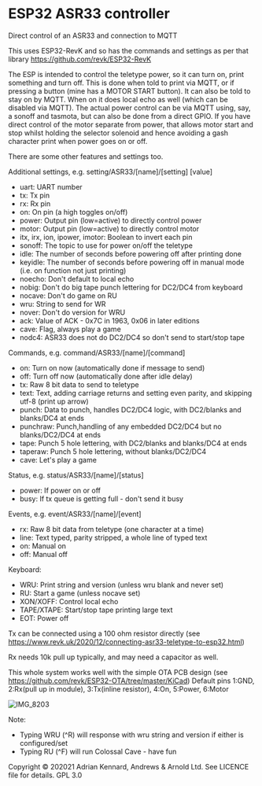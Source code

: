 # ESP32 ASR33 controller

Direct control of an ASR33 and connection to MQTT

This uses ESP32-RevK and so has the commands and settings as per that library
https://github.com/revk/ESP32-RevK

The ESP is intended to control the teletype power, so it can turn on, print something and
turn off. This is done when told to print via MQTT, or if pressing a button (mine has a
MOTOR START button). It can also be told to stay on by MQTT. When on it does local echo as
well (which can be disabled via MQTT). The actual power control can be via MQTT using, say, 
a sonoff and tasmota, but can also be done from a direct GPIO. If you have direct control
of the motor separate from power, that allows motor start and stop whilst holding the selector
solenoid and hence avoiding a gash character print when power goes on or off.

There are some other features and settings too.

Additional settings, e.g. setting/ASR33/[name]/[setting] [value]
- uart:	UART number
- tx:	Tx pin
- rx:	Rx pin
- on:	On pin (a high toggles on/off)
- power: Output pin (low=active) to directly control power
- motor: Output pin (low=active) to directly control motor
- itx, irx, ion, ipower, imotor: Boolean to invert each pin
- sonoff:	The topic to use for power on/off the teletype
- idle:	The number of seconds before powering off after printing done
- keyidle: The number of seconds before powering off in manual mode (i.e. on function not just printing)
- noecho: Don't default to local echo
- nobig: Don't do big tape punch lettering for DC2/DC4 from keyboard
- nocave: Don't do game on RU
- wru:	String to send for WR
- nover: Don't do version for WRU
- ack:  Value of ACK - 0x7C in 1963, 0x06 in later editions
- cave: Flag, always play a game
- nodc4: ASR33 does not do DC2/DC4 so don't send to start/stop tape

Commands, e.g. command/ASR33/[name]/[command]
- on: Turn on now (automatically done if message to send)
- off: Turn off now (automatically done after idle delay)
- tx:	Raw 8 bit data to send to teletype
- text:	Text, adding carriage returns and setting even parity, and skipping utf-8 (print up arrow)
- punch: Data to punch, handles DC2/DC4 logic, with DC2/blanks and blanks/DC4 at ends
- punchraw: Punch,handling of any embedded DC2/DC4 but no blanks/DC2/DC4 at ends
- tape: Punch 5 hole lettering, with DC2/blanks and blanks/DC4 at ends
- taperaw: Punch 5 hole lettering, without blanks/DC2/DC4
- cave: Let's play a game

Status, e.g. status/ASR33/[name]/[status]
- power: If power on or off
- busy: If tx queue is getting full - don't send it busy

Events, e.g. event/ASR33/[name]/[event]
- rx:	Raw 8 bit data from teletype (one character at a time)
- line:	Text typed, parity stripped, a whole line of typed text
- on:	Manual on
- off:	Manual off

Keyboard:
- WRU:	Print string and version (unless wru blank and never set)
- RU:	Start a game (unless nocave set)
- XON/XOFF: Control local echo
- TAPE/XTAPE: Start/stop tape printing large text
- EOT: Power off

Tx can be connected using a 100 ohm resistor directly
(see https://www.revk.uk/2020/12/connecting-asr33-teletype-to-esp32.html)

Rx needs 10k pull up typically, and may need a capacitor as well.

This whole system works well with the simple OTA PCB design
(see https://github.com/revk/ESP32-OTA/tree/master/KiCad)
Default pins 1:GND, 2:Rx(pull up in module), 3:Tx(inline resistor), 4:On, 5:Power, 6:Motor

![IMG_8203](https://user-images.githubusercontent.com/996983/114298084-77ce6700-9aac-11eb-8384-a4184f0103cc.jpg)

Note:
- Typing WRU (^R) will response with wru string and version if either is configured/set
- Typing RU (^F) will run Colossal Cave - have fun

Copyright © 202021 Adrian Kennard, Andrews & Arnold Ltd. See LICENCE file for details. GPL 3.0
